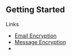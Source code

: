 ## Getting Started
Links
- [Email Encryption](https://learn.microsoft.com/en-us/purview/email-encryption)
- [Message Encryption](https://learn.microsoft.com/en-us/purview/ome)
- 